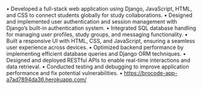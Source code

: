 • Developed a full-stack web application using Django, JavaScript, HTML, and CSS to connect students globally for study
collaborations.
• Designed and implemented user authentication and session management with Django’s built-in authentication system.
• Integrated SQL database handling for managing user profiles, study groups, and messaging functionality.
• Built a responsive UI with HTML, CSS, and JavaScript, ensuring a seamless user experience across devices.
• Optimized backend performance by implementing efficient database queries and Django ORM techniques.
• Designed and deployed RESTful APIs to enable real-time interactions and data retrieval.
• Conducted testing and debugging to improve application performance and fix potential vulnerabilities.
• https://brocode-app-a7ad7894da36.herokuapp.com/
